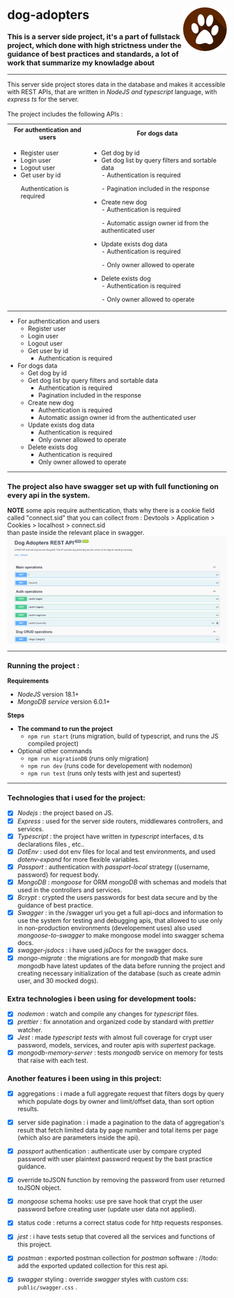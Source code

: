 # dog-adopters <img src="public/dog_feet_logo.png" width=100px height=100px align="right">

### This is a server side project, it's a part of fullstack project, which done with high strictness under the guidance of best practices and standards, a lot of work that summarize my knowladge about <br />

---

This server side project stores data in the database and makes it accessible with REST APIs, that are written in _NodeJS and typescript_ language, with _express ts_ for the server. <br /> <br />
The project includes the following APIs :

<table>
    <tr>
        <th>
            For authentication and users
        </th>
        <th>
            For dogs data
        </th>
    </tr>
    <tr>
        <td style="display: flex;"> 
            <ul> 
                <li>Register user</li>
                <li>Login user</li>
                <li>Logout user</li>
                <li>Get user by id</li>
                    <p>Authentication is required</p>
            </ul>
        </td>
        <td> 
            <ul>
                <li>Get dog by id</li>
                <li>Get dog list by query filters and sortable data</li>
                    <p style="margin: 0;">- Authentication is required</p>
                    <p>- Pagination included in the response</p>
                <li>Create new dog</li>
                    <p style="margin: 0;">- Authentication is required</p>
                    <p>- Automatic assign owner id from the authenticated user</p>
                <li>Update exists dog data</li>
                    <p style="margin: 0;">- Authentication is required</p>
                    <p>- Only owner allowed to operate</p>
                <li>Delete exists dog</li>
                    <p style="margin: 0;">- Authentication is required</p>
                    <p>- Only owner allowed to operate</p>
            </ul>
        </td>
    </tr>
</table>

-   For authentication and users
    -   Register user
    -   Login user
    -   Logout user
    -   Get user by id
        -   Authentication is required
-   For dogs data
    -   Get dog by id
    -   Get dog list by query filters and sortable data
        -   Authentication is required
        -   Pagination included in the response
    -   Create new dog
        -   Authentication is required
        -   Automatic assign owner id from the authenticated user
    -   Update exists dog data
        -   Authentication is required
        -   Only owner allowed to operate
    -   Delete exists dog
        -   Authentication is required
        -   Only owner allowed to operate

---

### The project also have swagger set up with full functioning on every api in the system.

**NOTE**
some apis require authentication, thats why there is a cookie field called "connect.sid" that you can collect from : Devtools > Application > Cookies > localhost > connect.sid <br />
than paste inside the relevant place in swagger.
![how to find connect.sid](/public/gif-cookie-swagger.gif) <br />

---

### **Running the project :**

**Requirements**

-   _NodeJS_ version 18.1+
-   _MongoDB service_ version 6.0.1+

**Steps**

-   **The command to run the project**
    -   `npm run start` (runs migration, build of typescript, and runs the JS compiled project)
-   Optional other commands
    -   `npm run migrationDB` (runs only migration)
    -   `npm run dev` (runs code for developement with nodemon)
    -   `npm run test` (runs only tests with jest and supertest)

---

### Technologies that i used for the project:

-   [x] _Nodejs_ : the project based on JS.
-   [x] _Express_ : used for the server side routers, middlewares controllers, and services.
-   [x] _Typescript_ : the project have written in _typescript_ interfaces, d.ts declarations files , etc..
-   [x] _DotEnv_ : used dot env files for local and test environments, and used _dotenv-expand_ for more flexible variables.
-   [x] _Passport_ : authentication with _passport-local_ strategy ({username, password} for request body.
-   [x] _MongoDB_ : _mongoose_ for ORM _mongoDB_ with schemas and models that used in the controllers and services.
-   [x] _Bcrypt_ : crypted the users passwords for best data secure and by the guidance of best practice.
-   [x] _Swagger_ : in the /swagger url you get a full api-docs and information to use the system for testing and debugging apis, that allowed to use only in non-production environments (developement uses) also used _mongoose-to-swagger_ to make mongoose model into swagger schema docs.
-   [x] _swagger-jsdocs_ : i have used _jsDocs_ for the swagger docs.
-   [x] _mongo-migrate_ : the migrations are for _mongodb_ that make sure _mongodb_ have latest updates of the data before running the project and creating necessary initialization of the database (such as create admin user, and 30 mocked dogs).

### Extra technologies i been using for development tools:

-   [x] _nodemon_ : watch and compile any changes for _typescript_ files.
-   [x] _prettier_ : fix annotation and organized code by standard with _prettier_ watcher.
-   [x] _Jest_ : made _typescript tests_ with almost full coverage for crypt user password, models, services, and router apis with _supertest_ package.
-   [x] _mongodb-memory-server_ : tests _mongodb_ service on memory for tests that raise with each test.

### Another features i been using in this project:

-   [x] aggregations : i made a full aggregate request that filters dogs by query which populate dogs by owner and limit/offset data, than sort option results.

-   [x] server side pagination : i made a pagination to the data of aggregation's result that fetch limited data by page number and total items per page (which also are parameters inside the api).

-   [x] _passport_ authentication : authenticate user by compare crypted password with user plaintext password request by the bast practice guidance.
-   [x] override toJSON function by removing the password from user returned toJSON object.
-   [x] _mongoose_ schema hooks: use pre save hook that crypt the user password before creating user (update user data not applied).
-   [x] status code : returns a correct status code for http requests responses.
-   [x] _jest_ : i have tests setup that covered all the services and functions of this project.
-   [x] _postman_ : exported postman collection for _postman_ software :
        //todo: add the exported updated collection for this rest api.
-   [x] _swagger_ styling : override _swagger_ styles with custom _css_: `public/swagger.css` .
